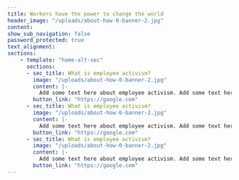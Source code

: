 ```yaml
---
title: Workers have the power to change the world
header_image: "/uploads/about-how-0-banner-2.jpg"
content: 
show_sub_navigation: false
password_protected: true
text_alignment: 
sections:
    - template: "home-alt-sec"
      sections:    
      - sec_title: What is employee activism?
        image: "/uploads/about-how-0-banner-2.jpg"
        content: |-
          Add some text here about employee activism. Add some text here about employee activism. Add some text here about employee activism. Add some text here about employee activism. 
        button_link: "https://google.com"
      - sec_title: What is employee activism?
        image: "/uploads/about-how-0-banner-2.jpg"
        content: |-
          Add some text here about employee activism. Add some text here about employee activism. Add some text here about employee activism. Add some text here about employee activism. 
        button_link: "https://google.com"
      - sec_title: What is employee activism?
        image: "/uploads/about-how-0-banner-2.jpg"
        content: |-
          Add some text here about employee activism. Add some text here about employee activism. Add some text here about employee activism. Add some text here about employee activism. 
        button_link: "https://google.com"
---
```

